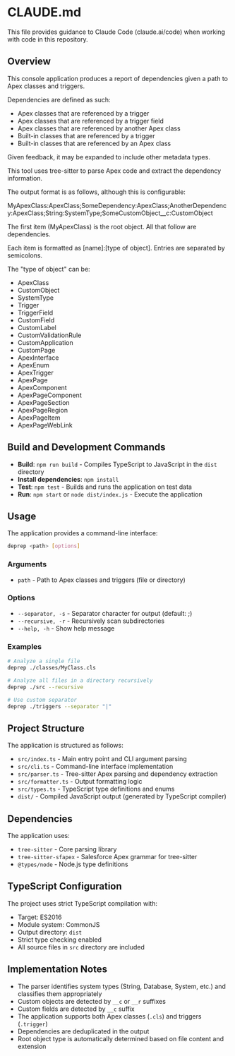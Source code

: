 # CLAUDE.md

This file provides guidance to Claude Code (claude.ai/code) when working with code in this repository.

## Overview

This console application produces a report of dependencies given a path to Apex classes and triggers.

Dependencies are defined as such:
- Apex classes that are referenced by a trigger
- Apex classes that are referenced by a trigger field
- Apex classes that are referenced by another Apex class
- Built-in classes that are referenced by a trigger
- Built-in classes that are referenced by an Apex class

Given feedback, it may be expanded to include other metadata types.

This tool uses tree-sitter to parse Apex code and extract the dependency information.

The output format is as follows, although this is configurable:

MyApexClass:ApexClass;SomeDependency:ApexClass;AnotherDependency:ApexClass;String:SystemType;SomeCustomObject__c:CustomObject

The first item (MyApexClass) is the root object. All that follow are dependencies.

Each item is formatted as [name]:[type of object]. Entries are separated by semicolons. 

The "type of object" can be:
- ApexClass
- CustomObject
- SystemType
- Trigger
- TriggerField
- CustomField
- CustomLabel
- CustomValidationRule
- CustomApplication
- CustomPage
- ApexInterface
- ApexEnum
- ApexTrigger
- ApexPage
- ApexComponent
- ApexPageComponent
- ApexPageSection
- ApexPageRegion
- ApexPageItem
- ApexPageWebLink

## Build and Development Commands

- **Build**: `npm run build` - Compiles TypeScript to JavaScript in the `dist` directory
- **Install dependencies**: `npm install`
- **Test**: `npm test` - Builds and runs the application on test data
- **Run**: `npm start` or `node dist/index.js` - Execute the application

## Usage

The application provides a command-line interface:

```bash
deprep <path> [options]
```

### Arguments
- `path` - Path to Apex classes and triggers (file or directory)

### Options
- `--separator, -s` - Separator character for output (default: ;)
- `--recursive, -r` - Recursively scan subdirectories
- `--help, -h` - Show help message

### Examples
```bash
# Analyze a single file
deprep ./classes/MyClass.cls

# Analyze all files in a directory recursively
deprep ./src --recursive

# Use custom separator
deprep ./triggers --separator "|"
```

## Project Structure

The application is structured as follows:
- `src/index.ts` - Main entry point and CLI argument parsing
- `src/cli.ts` - Command-line interface implementation
- `src/parser.ts` - Tree-sitter Apex parsing and dependency extraction
- `src/formatter.ts` - Output formatting logic
- `src/types.ts` - TypeScript type definitions and enums
- `dist/` - Compiled JavaScript output (generated by TypeScript compiler)

## Dependencies

The application uses:
- `tree-sitter` - Core parsing library
- `tree-sitter-sfapex` - Salesforce Apex grammar for tree-sitter
- `@types/node` - Node.js type definitions

## TypeScript Configuration

The project uses strict TypeScript compilation with:
- Target: ES2016
- Module system: CommonJS
- Output directory: `dist`
- Strict type checking enabled
- All source files in `src` directory are included

## Implementation Notes

- The parser identifies system types (String, Database, System, etc.) and classifies them appropriately
- Custom objects are detected by `__c` or `__r` suffixes
- Custom fields are detected by `__c` suffix
- The application supports both Apex classes (`.cls`) and triggers (`.trigger`)
- Dependencies are deduplicated in the output
- Root object type is automatically determined based on file content and extension
